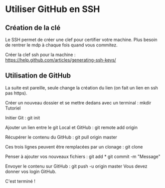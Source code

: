 Utiliser GitHub en SSH
======================

Création de la clé
------------------

Le SSH permet de créer une clef pour certifier votre machine.
Plus besoin de rentrer le mdp à chaque fois quand vous commitez.

Créer la clef ssh pour la machine :
https://help.github.com/articles/generating-ssh-keys/


Utilisation de GitHub
---------------------

La suite est pareille, seule change la création du lien (on fait un lien en ssh pas https).

Créer un nouveau dossier et se mettre dedans avec un terminal :
mkdir Tutoriel

Initier Git :
git init

Ajouter un lien entre le git Local et GitHub :
git remote add origin [](git@github.com:VSasyan/Tutoriels.git)

Récupérer le contenu du GitHub :
git pull origin master

Ces trois lignes peuvent être remplacées par un clonage :
git clone [](git@github.com:VSasyan/Tutoriels.git)

Penser à ajouter vos nouveaux fichiers :
git add *
git commit -m "Message"

Envoyer le contenu sur GitHub :
git push -u origin master
Vous devez donner vos login GitHub.

C'est terminé !
